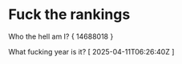 # Fuck the rankings

Who the hell am I?
{ 14688018 }

What fucking year is it?
[ 2025-04-11T06:26:40Z ]
